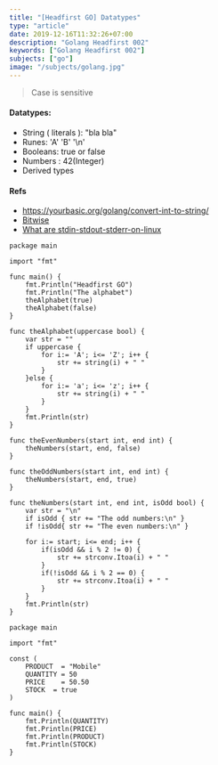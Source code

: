 ```yaml
---
title: "[Headfirst GO] Datatypes"
type: "article"
date: 2019-12-16T11:32:26+07:00
description: "Golang Headfirst 002"
keywords: ["Golang Headfirst 002"]
subjects: ["go"]
image: "/subjects/golang.jpg"
---
```


> Case is sensitive

#### Datatypes:

- String ( literals ): "bla bla"
- Runes: 'A' 'B' '\n'
- Booleans: true or false
- Numbers : 42(Integer)
- Derived types

#### Refs

- https://yourbasic.org/golang/convert-int-to-string/
- [Bitwise](https://medium.com/learning-the-go-programming-language/bit-hacking-with-go-e0acee258827)
- [What are stdin-stdout-stderr-on-linux](https://www.howtogeek.com/435903/what-are-stdin-stdout-and-stderr-on-linux/)

```golang
package main

import "fmt"

func main() {
	fmt.Println("Headfirst GO")
	fmt.Println("The alphabet")
	theAlphabet(true)
	theAlphabet(false)
}

func theAlphabet(uppercase bool) {
	var str = ""
	if uppercase {
		for i:= 'A'; i<= 'Z'; i++ {
			str += string(i) + " "
		}
	}else {
		for i:= 'a'; i<= 'z'; i++ {
			str += string(i) + " "
		}		
	}
	fmt.Println(str)
}

func theEvenNumbers(start int, end int) {
	theNumbers(start, end, false)
}

func theOddNumbers(start int, end int) {
	theNumbers(start, end, true)
}

func theNumbers(start int, end int, isOdd bool) {
	var str = "\n"
	if isOdd { str += "The odd numbers:\n" }
	if !isOdd{ str += "The even numbers:\n" }

	for i:= start; i<= end; i++ {
		if(isOdd && i % 2 != 0) {
			str += strconv.Itoa(i) + " "
		}
		if(!isOdd && i % 2 == 0) {
			str += strconv.Itoa(i) + " "
		}
	}
	fmt.Println(str)
}
```

```golang
package main

import "fmt"

const (
	PRODUCT  = "Mobile"
	QUANTITY = 50
	PRICE    = 50.50
	STOCK  = true
)

func main() {
	fmt.Println(QUANTITY)
	fmt.Println(PRICE)
	fmt.Println(PRODUCT)
	fmt.Println(STOCK)
}
```